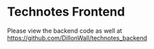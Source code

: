 # Technotes Frontend
Please view the backend code as well at https://github.com/DillonWall/technotes_backend
